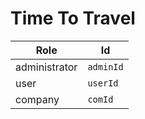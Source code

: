 # Time To Travel


| Role        | Id            |
|-------------|---------------|
|administrator|`adminId`      |
|user         |`userId`       |
|company      |`comId`        |
